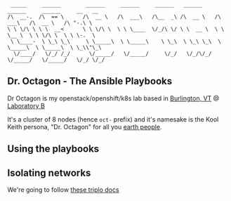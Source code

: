 ```
 _____     ______        ______     ______     ______   ______     ______     ______     __   __    
/\  __-.  /\  == \      /\  __ \   /\  ___\   /\__  _\ /\  __ \   /\  ___\   /\  __ \   /\ "-.\ \   
\ \ \/\ \ \ \  __<      \ \ \/\ \  \ \ \____  \/_/\ \/ \ \  __ \  \ \ \__ \  \ \ \/\ \  \ \ \-.  \  
 \ \____-  \ \_\ \_\     \ \_____\  \ \_____\    \ \_\  \ \_\ \_\  \ \_____\  \ \_____\  \ \_\\"\_\ 
  \/____/   \/_/ /_/      \/_____/   \/_____/     \/_/   \/_/\/_/   \/_____/   \/_____/   \/_/ \/_/ 

```

## Dr. Octagon - The Ansible Playbooks

Dr Octagon is my openstack/openshift/k8s lab based in [Burlington, VT](https://en.wikipedia.org/wiki/Burlington,_Vermont) @ [Laboratory B](https://www.facebook.com/LaboratoryB/)

It's a cluster of 8 nodes (hence `oct-` prefix) and it's namesake is the Kool Keith persona, "Dr. Octagon" for all you [earth people](https://www.youtube.com/watch?v=tjKHQeRSvjk).

## Using the playbooks


## Isolating networks

We're going to follow [these triplo docs](http://docs.openstack.org/developer/tripleo-docs/advanced_deployment/network_isolation.html)